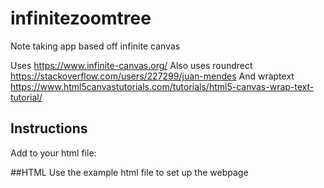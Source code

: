 # infinitezoomtree
Note taking app based off infinite canvas

Uses https://www.infinite-canvas.org/
Also uses roundrect https://stackoverflow.com/users/227299/juan-mendes
And wraptext https://www.html5canvastutorials.com/tutorials/html5-canvas-wrap-text-tutorial/

## Instructions
Add to your html file:
<script src="https://cdn.jsdelivr.net/npm/ef-infinite-canvas@0.5.0-alpha/dist/infinite-canvas.js"></script>
<script src="https://cdn.jsdelivr.net/gh/ruchirlives/infinitezoomtree/zoom-tree.js"></script>

##HTML
Use the example html file to set up the webpage

